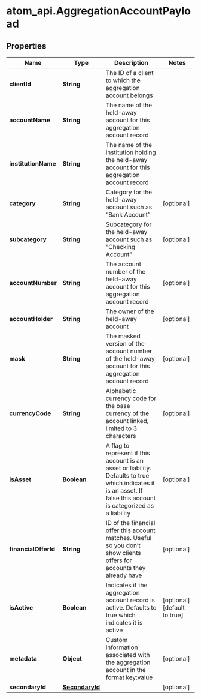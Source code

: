 # atom_api.AggregationAccountPayload

## Properties
Name | Type | Description | Notes
------------ | ------------- | ------------- | -------------
**clientId** | **String** | The ID of a client to which the aggregation account belongs | 
**accountName** | **String** | The name of the held-away account for this aggregation account record | 
**institutionName** | **String** | The name of the institution holding the held-away account for this aggregation account record | 
**category** | **String** | Category for the held-away account such as “Bank Account” | [optional] 
**subcategory** | **String** | Subcategory for the held-away account such as “Checking Account” | [optional] 
**accountNumber** | **String** | The account number of the held-away account for this aggregation account record | [optional] 
**accountHolder** | **String** | The owner of the held-away account | [optional] 
**mask** | **String** | The masked version of the account number of the held-away account for this aggregation account record | [optional] 
**currencyCode** | **String** | Alphabetic currency code for the base currency of the account linked, limited to 3 characters | [optional] 
**isAsset** | **Boolean** | A flag to represent if this account is an asset or liability. Defaults to true which indicates it is an asset. If false this account is categorized as a liability | [optional] 
**financialOfferId** | **String** | ID of the financial offer this account matches. Useful so you don’t show clients offers for accounts they already have | [optional] 
**isActive** | **Boolean** | Indicates if the aggregation account record is active. Defaults to true which indicates it is active | [optional] [default to true]
**metadata** | **Object** | Custom information associated with the aggregation account in the format key:value | [optional] 
**secondaryId** | [**SecondaryId**](SecondaryId.md) |  | [optional] 


